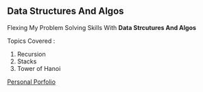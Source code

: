 ## Data Structures And Algos

Flexing My Problem Solving Skills With **Data Strcutures And Algos**

Topics Covered : 

1. Recursion 
2. Stacks 
3. Tower of Hanoi 

[Personal Porfolio](http://rohito.com)

